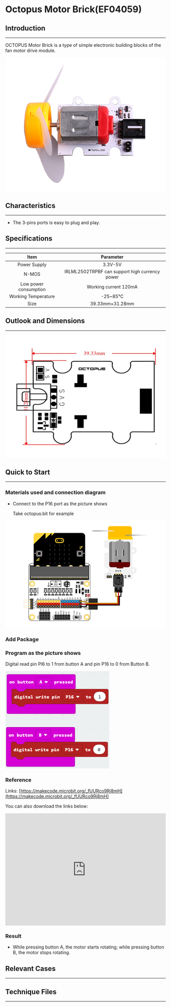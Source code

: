 # Octopus Motor Brick(EF04059)

## Introduction
---
 OCTOPUS Motor Brick is a type of simple electronic building blocks of the fan motor drive module.

 ![](./images/vu7ViBU.jpg)

## Characteristics
---
- The 3-pins ports is easy to plug and play.

## Specifications
---

Item | Parameter 
:-: | :-: 
Power Supply | 3.3V-5V
N-MOS| IRLML2502TRPBF can support high currency power 
Low power consumption|Working current 120mA
Working Temperature|-25~85℃
Size|39.33mm×31.28mm

## Outlook and Dimensions
---

 ![](./images/bFU1faL.jpg)

## Quick to Start
---
### Materials used and connection diagram

- Connect to the P16 port as the picture shows

  Take octopus:bit for example

 ![](./images/ZBTdQp1.png)

### Add Package
### Program as the picture shows
Digital read pin Pl6 to 1 from button A and pin P16 to 0 from Button B.

 ![](./images/3se7TBq.png)

### Reference
Links: [https://makecode.microbit.org/_fUURco9Rj8mH](https://makecode.microbit.org/_fUURco9Rj8mH)

You can also download the links below:

<div style="position:relative;height:0;padding-bottom:70%;overflow:hidden;"><iframe style="position:absolute;top:0;left:0;width:100%;height:100%;" src="https://makecode.microbit.org/#pub:_fUURco9Rj8mH" frameborder="0" sandbox="allow-popups allow-forms allow-scripts allow-same-origin"></iframe></div>  


### Result

- While pressing button A, the motor starts rotating; while pressing button B, the motor stops rotating.

## Relevant Cases
---

## Technique Files
---
